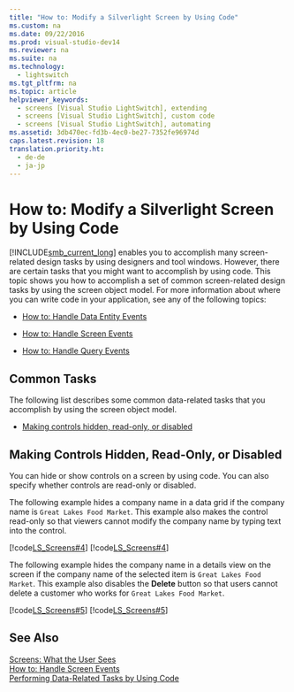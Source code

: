 ```yaml
---
title: "How to: Modify a Silverlight Screen by Using Code"
ms.custom: na
ms.date: 09/22/2016
ms.prod: visual-studio-dev14
ms.reviewer: na
ms.suite: na
ms.technology: 
  - lightswitch
ms.tgt_pltfrm: na
ms.topic: article
helpviewer_keywords: 
  - screens [Visual Studio LightSwitch], extending
  - screens [Visual Studio LightSwitch], custom code
  - screens [Visual Studio LightSwitch], automating
ms.assetid: 3db470ec-fd3b-4ec0-be27-7352fe96974d
caps.latest.revision: 18
translation.priority.ht: 
  - de-de
  - ja-jp
---
```

# How to: Modify a Silverlight Screen by Using Code
[!INCLUDE[smb_current_long](../vs140/includes/smb_current_long_md.md)] enables you to accomplish many screen-related design tasks by using designers and tool windows.  However, there are certain tasks that you might want to accomplish by using code.  This topic shows you how to accomplish a set of common screen-related design tasks by using the screen object model. For more information about where you can write code in your application, see any of the following topics:  
  
-   [How to: Handle Data Entity Events](../vs140/how-to--handle-data-events.md)  
  
-   [How to: Handle Screen Events](../vs140/how-to--handle-silverlight-screen-events.md)  
  
-   [How to: Handle Query Events](../vs140/how-to--handle-query-events.md)  
  
## Common Tasks  
 The following list describes some common data-related tasks that you accomplish by using the screen object model.  
  
-   [Making controls hidden, read-only, or disabled](#ReadingData)  
  
##  <a name="ReadingData"></a> Making Controls Hidden, Read-Only, or Disabled  
 You can hide or show controls on a screen by using code. You can also specify whether controls are read-only or disabled.  
  
 The following example hides a company name in a data grid if the company name is `Great Lakes Food Market`. This example also makes the control read-only so that viewers cannot modify the company name by typing text into the control.  
  
 [!code[LS_Screens#4](../vs140/codesnippet/CSharp/how-to--modify-a-silverlight-screen-by-using-code_1.cs)]
[!code[LS_Screens#4](../vs140/codesnippet/VisualBasic/how-to--modify-a-silverlight-screen-by-using-code_1.vb)]
  
  
 The following example hides the company name in a details view on the screen if the company name of the selected item is `Great Lakes Food Market`. This example also disables the **Delete** button so that users cannot delete a customer who works for `Great Lakes Food Market`.  
  
 [!code[LS_Screens#5](../vs140/codesnippet/CSharp/how-to--modify-a-silverlight-screen-by-using-code_2.cs)]
[!code[LS_Screens#5](../vs140/codesnippet/VisualBasic/how-to--modify-a-silverlight-screen-by-using-code_2.vb)]
  
  
## See Also  
 [Screens: What the User Sees](../vs140/screens--the-user-interface-of-your-lightswitch-application.md)   
 [How to: Handle Screen Events](../vs140/how-to--handle-silverlight-screen-events.md)   
 [Performing Data-Related Tasks by Using Code](../vs140/performing-data-related-tasks-by-using-code.md)